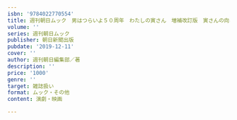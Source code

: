 ```yaml
---
isbn: '9784022770554'
title: 週刊朝日ムック　男はつらいよ５０周年　わたしの寅さん　増補改訂版　寅さんの向こうに
volume: ''
series: 週刊朝日ムック
publisher: 朝日新聞出版
pubdate: '2019-12-11'
cover: ''
author: 週刊朝日編集部／著
description: ''
price: '1000'
genre: ''
target: 雑誌扱い
format: ムック・その他
content: 演劇・映画

---
```

